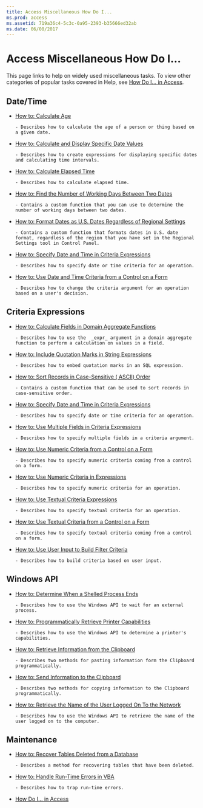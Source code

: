 ```yaml
---
title: Access Miscellaneous How Do I... 
ms.prod: access
ms.assetid: 719a36c4-5c3c-0a95-2393-b35666ed32ab
ms.date: 06/08/2017
---
```



# Access Miscellaneous How Do I...

This page links to help on widely used miscellaneous tasks. To view other categories of popular tasks covered in Help, see [How Do I… in Access](how-do-i-access-vba-reference.md).


## Date/Time


- [How to: Calculate Age](../Date-Time/calculate-age.md)
    
      - Describes how to calculate the age of a person or thing based on a given date.
    
- [How to: Calculate and Display Specific Date Values](../Date-Time/calculate-and-display-specific-date-values.md)
    
      - Describes how to create expressions for displaying specific dates and calculating time intervals.
    
- [How to: Calculate Elapsed Time](../Date-Time/calculate-elapsed-time.md)
    
      - Describes how to calculate elapsed time.
    
- [How to: Find the Number of Working Days Between Two Dates](../Date-Time/find-the-number-of-working-days-between-two-dates.md)
    
      - Contains a custom function that you can use to determine the number of working days between two dates.
    
- [How to: Format Dates as U.S. Dates Regardless of Regional Settings](../Date-Time/format-dates-as-u-s-dates-regardless-of-regional-settings.md)
    
      - Contains a custom function that formats dates in U.S. date format, regardless of the region that you have set in the Regional Settings tool in Control Panel.
    
- [How to: Specify Date and Time in Criteria Expressions](../Date-Time/specify-date-and-time-in-criteria-expressions.md)
    
      - Describes how to specify date or time criteria for an operation.
    
- [How to: Use Date and Time Criteria from a Control on a Form](../Forms-Design/use-date-and-time-criteria-from-a-control-on-a-form.md)
    
      - Describes how to change the criteria argument for an operation based on a user's decision.
    

## Criteria Expressions


- [How to: Calculate Fields in Domain Aggregate Functions](../Criteria-Expressions/calculate-fields-in-domain-aggregate-functions.md)
    
      - Describes how to use the  _expr_ argument in a domain aggregate function to perform a calculation on values in a field.
    
- [How to: Include Quotation Marks in String Expressions](../Criteria-Expressions/include-quotation-marks-in-string-expressions.md)
    
      - Describes how to embed quotation marks in an SQL expression.
    
- [How to: Sort Records in Case-Sensitive ( ASCII) Order](../Criteria-Expressions/sort-records-in-case-sensitiveascii-order.md)
    
      - Contains a custom function that can be used to sort records in case-sensitive order.
    
- [How to: Specify Date and Time in Criteria Expressions](../Date-Time/specify-date-and-time-in-criteria-expressions.md)
    
      - Describes how to specify date or time criteria for an operation.
    
- [How to: Use Multiple Fields in Criteria Expressions](../Criteria-Expressions/use-multiple-fields-in-criteria-expressions.md)
    
      - Describes how to specify multiple fields in a criteria argument.
    
- [How to: Use Numeric Criteria from a Control on a Form](../Forms/use-numeric-criteria-from-a-control-on-a-form.md)
    
      - Describes how to specify numeric criteria coming from a control on a form.
    
- [How to: Use Numeric Criteria in Expressions](../Criteria-Expressions/use-numeric-criteria-in-expressions.md)
    
      - Describes how to specify numeric criteria for an operation.
    
- [How to: Use Textual Criteria Expressions](../Criteria-Expressions/use-textual-criteria-expressions.md)
    
      - Describes how to specify textual criteria for an operation.
    
- [How to: Use Textual Criteria from a Control on a Form](../Forms/use-textual-criteria-from-a-control-on-a-form.md)
    
      - Describes how to specify textual criteria coming from a control on a form.
    
- [How to: Use User Input to Build Filter Criteria](../Forms/use-user-input-to-build-filter-criteria.md)
    
      - Describes how to build criteria based on user input.
    

## Windows API


- [How to: Determine When a Shelled Process Ends](../Windows-API/determine-when-a-shelled-process-ends.md)
    
      - Describes how to use the Windows API to wait for an external process.
    
- [How to: Programmatically Retrieve Printer Capabilities](../Printing/programmatically-retrieve-printer-capabilities.md)
    
      - Describes how to use the Windows API to determine a printer's capabilities.
    
- [How to: Retrieve Information from the Clipboard](../Windows-API/retrieve-information-from-the-clipboard.md)
    
      - Describes two methods for pasting information form the Clipboard programmatically.
    
- [How to: Send Information to the Clipboard](../Windows-API/send-information-to-the-clipboard.md)
    
      - Describes two methods for copying information to the Clipboard programmatically.
    
- [How to: Retrieve the Name of the User Logged On To the Network](../Windows-API/retrieve-the-name-of-the-user-logged-on-to-the-network.md)
    
      - Describes how to use the Windows API to retrieve the name of the user logged on to the computer.
    

## Maintenance

    
- [How to: Recover Tables Deleted from a Database](../Maintenance/recover-tables-deleted-from-a-database.md)
    
      - Describes a method for recovering tables that have been deleted.
    
- [How to: Handle Run-Time Errors in VBA](../Maintenance/handle-run-time-errors-in-vba.md)
    
      - Describes how to trap run-time errors.
    
- [How Do I... in Access](how-do-i-access-vba-reference.md)
    

